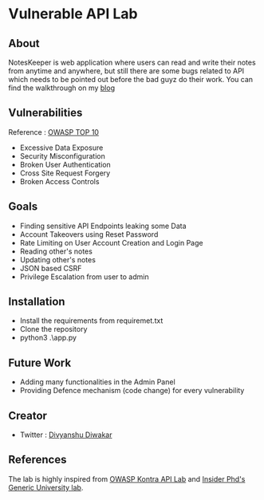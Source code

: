 # Vulnerable API Lab

## About

NotesKeeper is web application where users can read and write their notes from anytime and anywhere, but still there are some bugs related to API which needs to be pointed out before the bad guyz do their work. You can find the walkthrough on my [blog](http://divyanshudiwakar.com)

## Vulnerabilities

Reference : [OWASP TOP 10](https://owasp.org/www-project-api-security/)

-  Excessive Data Exposure
-  Security Misconfiguration
-  Broken User Authentication
-  Cross Site Request Forgery
-  Broken Access Controls

## Goals

- Finding sensitive API Endpoints leaking some Data
- Account Takeovers using Reset Password
- Rate Limiting on User Account Creation and Login Page
- Reading other's notes
- Updating other's notes
- JSON based CSRF
- Privilege Escalation from user to admin

## Installation

- Install the requirements from requiremet.txt
- Clone the repository
- python3 .\app.py

## Future Work

- Adding many functionalities in the Admin Panel
- Providing Defence mechanism (code change) for every vulnerability

## Creator

- Twitter : [Divyanshu Diwakar](https://twitter.com/ddiwakr)

## References

The lab is highly inspired from [OWASP Kontra API Lab](!https://application.security/free/owasp-top-10-API) and [Insider Phd's Generic University lab](!https://github.com/InsiderPhD/Generic-University).
